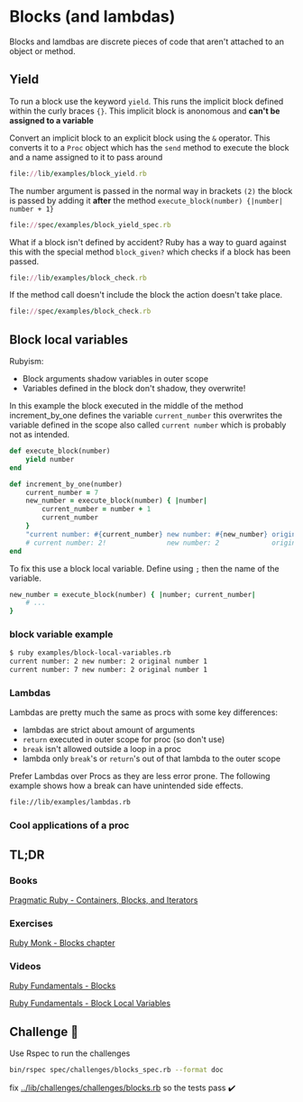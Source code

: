 # Blocks (and lambdas)

Blocks and lamdbas are discrete pieces of code that aren't attached to an object or method.

## Yield

To run a block use the keyword `yield`.  This runs the implicit block defined within the curly braces `{}`.  This implicit block is anonomous and **can't be assigned to a variable**

Convert an implicit block to an explicit block using the `&` operator.  This converts it to a `Proc` object which has the `send` method to execute the block and a name assigned to it to pass around

```ruby
file://lib/examples/block_yield.rb
```

The number argument is passed in the normal way in brackets `(2)` the block is passed by adding it **after** the method `execute_block(number) {|number| number + 1}`
 
```ruby
file://spec/examples/block_yield_spec.rb
```

What if a block isn't defined by accident?  Ruby has a way to guard against this with the special method `block_given?` which checks if a block has been passed.

```ruby
file://lib/examples/block_check.rb
```

If the method call doesn't include the block the action doesn't take place.

```ruby
file://spec/examples/block_check.rb
```

## Block local variables

Rubyism:

- Block arguments shadow variables in outer scope
- Variables defined in the block don't shadow, they overwrite!

In this example the block executed in the middle of the method increment_by_one defines the variable `current_number` this overwrites the variable defined in the scope also called `current number` which is probably not as intended.

```ruby
def execute_block(number)
    yield number
end

def increment_by_one(number)
    current_number = 7
    new_number = execute_block(number) { |number|
        current_number = number + 1
        current_number
    }
    "current number: #{current_number} new number: #{new_number} original number #{number}"
    # current number: 2!               new number: 2             original number 1
end
```

To fix this use a block local variable.  Define using `;` then the name of the variable.

```ruby
new_number = execute_block(number) { |number; current_number|
    # ...
}
```

### block variable example

```bash
$ ruby examples/block-local-variables.rb
current number: 2 new number: 2 original number 1
current number: 7 new number: 2 original number 1
```

### Lambdas

Lambdas are pretty much the same as procs with some key differences:

- lambdas are strict about amount of arguments
- `return` executed in outer scope for proc (so don't use)
- `break` isn't allowed outside a loop in a proc
- lambda only `break`'s or `return`'s out of that lambda to the outer scope

Prefer Lambdas over Procs as they are less error prone.  The following example shows how a break can have unintended side effects.

```bash
file://lib/examples/lambdas.rb
```

### Cool applications of a proc

## TL;DR

### Books

[Pragmatic Ruby - Containers, Blocks, and Iterators](http://ruby-doc.com/docs/ProgrammingRuby/html/tut_containers.html)

### Exercises

[Ruby Monk - Blocks chapter](https://rubymonk.com/learning/books/4-ruby-primer-ascent/chapters/18-blocks)

### Videos

[Ruby Fundamentals - Blocks](https://app.pluralsight.com/player?course=ruby-fundamentals&author=alex-korban&name=ruby-fundamentals-module6&clip=1&mode=live)

[Ruby Fundamentals - Block Local Variables](https://app.pluralsight.com/player?course=ruby-fundamentals&author=alex-korban&name=ruby-fundamentals-module6&clip=2&mode=live)

## Challenge 🎠

Use Rspec to run the challenges

```bash
bin/rspec spec/challenges/blocks_spec.rb --format doc
```

fix [../lib/challenges/challenges/blocks.rb](../lib/challenges/challenges/blocks.rb) so the tests pass ✔️